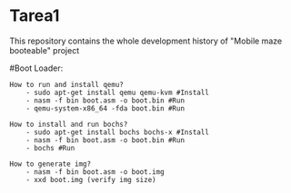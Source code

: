 # Tarea1
This repository contains the whole development history of  "Mobile maze booteable" project


#Boot Loader:

	How to run and install qemu?
		- sudo apt-get install qemu qemu-kvm #Install
		- nasm -f bin boot.asm -o boot.bin #Run
		- qemu-system-x86_64 -fda boot.bin #Run

	How to install and run bochs?
		- sudo apt-get install bochs bochs-x #Install
		- nasm -f bin boot.asm -o boot.bin #Run
		- bochs #Run

	How to generate img?
		- nasm -f bin boot.asm -o boot.img
		- xxd boot.img (verify img size)
